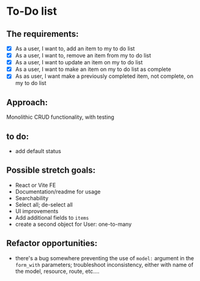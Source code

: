 # To-Do list

## The requirements:

-   [x] As a user, I want to, add an item to my to do list
-   [x] As a user, I want to, remove an item from my to do list
-   [x] As a user, I want to update an item on my to do list
-   [x] As a user, I want to make an item on my to do list as complete
-   [x] As as user, I want make a previously completed item, not complete, on my to do list

## Approach:

Monolithic CRUD functionality, with testing

## to do:

-   add default status

## Possible stretch goals:

-   React or Vite FE
-   Documentation/readme for usage
-   Searchability
-   Select all; de-select all
-   UI improvements
-   Add additional fields to `items`
-   create a second object for User: one-to-many

## Refactor opportunities:
- there's a bug somewhere preventing the use of `model:` argument in the `form_with` parameters; troubleshoot inconsistency, either with name of the model, resource, route, etc....
